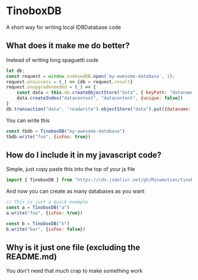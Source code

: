 # TinoboxDB
A short way for writing local IDBDatabase code
## What does it make me do better?
Instead of writing long spaguetti code
```javascript
let db;
const request = window.indexedDB.open(`my-awesome-database`, 1);
request.onsuccess = (_) => {db = request.result}
request.onupgradeneeded = (_) => {
    const data = this.db.createObjectStore("data", { keyPath: "dataname" })
    data.createIndex("datacontent", "datacontent", {unique: false})
}
db.transaction("data", "readwrite").objectStore("data").put({dataname: "foo", datacontent: {isFoo: true}})
```
You can write this
```javascript
const tbdb = TinoboxDB("my-awesome-database")
tbdb.write("foo", {isFoo: true})
```
## How do I include it in my javascript code?
Simple, just copy paste this into the top of your js file
```javascript
import { TinoboxDB } from "https://cdn.jsdelivr.net/gh/Minamotion/tinobox/tbdb.js"
```
And now you can create as many databases as you want
```javascript
// This is just a quick example
const a = TinoboxDB("a")
a.write("foo", {isFoo: true})

const b = TinoboxDB("b")
b.write("bar", {isFoo: false})
```
## Why is it just one file (excluding the README.md)
You don't need that much crap to make something work

